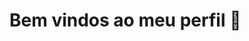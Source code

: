 # Bem vindos ao meu perfil 👾

<!--
-Meu nome é natanael🖤
-estou aprendendo a mexer com códigos😜
-utilixo este espaço para minha organização e compartilhamento dos meus projetos desenvolvidos😌

## Você pode entrar comigo📧 ##









-->
